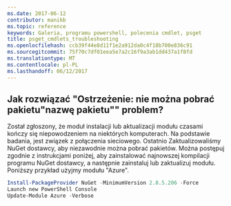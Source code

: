 ```yaml
---
ms.date: 2017-06-12
contributor: manikb
ms.topic: reference
keywords: Galeria, programu powershell, polecenia cmdlet, psget
title: psget_cmdlets_troubleshooting
ms.openlocfilehash: ccb39f44e8d11f1e2a912da0c4f18b700e836c91
ms.sourcegitcommit: 75f70c7df01eea5e7a2c16f9a3ab1dd437a1f8fd
ms.translationtype: MT
ms.contentlocale: pl-PL
ms.lasthandoff: 06/12/2017
---
```

## <a name="how-to-resolve-warning-package-your-package-name-failed-to-download-issue"></a>Jak rozwiązać "Ostrzeżenie: nie można pobrać pakietu"nazwę pakietu"" problem?




Został zgłoszony, że moduł instalacji lub aktualizacji modułu czasami kończy się niepowodzeniem na niektórych komputerach.
Na podstawie badania, jest związek z połączenia sieciowego.
Ostatnio Zaktualizowaliśmy NuGet dostawcy, aby niezawodnie można pobrać pakietów.
Można postępuj zgodnie z instrukcjami poniżej, aby zainstalować najnowszej kompilacji programu NuGet dostawcy, a następnie zainstaluj lub zaktualizuj modułu.
Poniższy przykład użyjmy modułu "Azure".

```powershell
Install-PackageProvider NuGet -MinimumVersion 2.8.5.206 -Force
Launch new PowerShell Console
Update-Module Azure -Verbose
```

